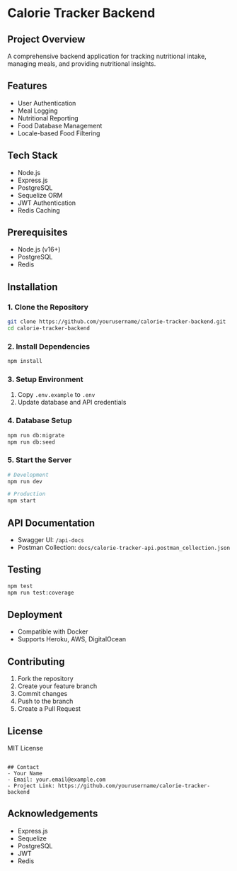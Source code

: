 # Calorie Tracker Backend

## Project Overview
A comprehensive backend application for tracking nutritional intake, managing meals, and providing nutritional insights.

## Features
- User Authentication
- Meal Logging
- Nutritional Reporting
- Food Database Management
- Locale-based Food Filtering

## Tech Stack
- Node.js
- Express.js
- PostgreSQL
- Sequelize ORM
- JWT Authentication
- Redis Caching

## Prerequisites
- Node.js (v16+)
- PostgreSQL
- Redis

## Installation

### 1. Clone the Repository
```bash
git clone https://github.com/yourusername/calorie-tracker-backend.git
cd calorie-tracker-backend
```

### 2. Install Dependencies
```bash
npm install
```

### 3. Setup Environment
1. Copy `.env.example` to `.env`
2. Update database and API credentials

### 4. Database Setup
```bash
npm run db:migrate
npm run db:seed
```

### 5. Start the Server
```bash
# Development
npm run dev

# Production
npm start
```

## API Documentation
- Swagger UI: `/api-docs`
- Postman Collection: `docs/calorie-tracker-api.postman_collection.json`

## Testing
```bash
npm test
npm run test:coverage
```

## Deployment
- Compatible with Docker
- Supports Heroku, AWS, DigitalOcean

## Contributing
1. Fork the repository
2. Create your feature branch
3. Commit changes
4. Push to the branch
5. Create a Pull Request

## License
MIT License
```

## Contact
- Your Name
- Email: your.email@example.com
- Project Link: https://github.com/yourusername/calorie-tracker-backend
```

## Acknowledgements
- Express.js
- Sequelize
- PostgreSQL
- JWT
- Redis
